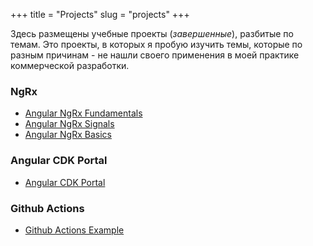 +++
title = "Projects"
slug = "projects"
+++

Здесь размещены учебные проекты (*завершенные*), разбитые по темам. Это проекты, в которых я пробую изучить темы, которые по разным причинам - не нашли своего применения в моей практике коммерческой разработки.

### NgRx

* [Angular NgRx Fundamentals](https://github.com/My-Angular-Projects/angular-ngrx-fundamentals)
* [Angular NgRx Signals](https://github.com/My-Angular-Projects/angular-ngrx-signal-app)
* [Angular NgRx Basics](https://github.com/My-Angular-Projects/angular-ngrx-max)

### Angular CDK Portal

* [Angular CDK Portal](https://github.com/My-Angular-Projects/angular-cdk-portal)

### Github Actions

* [Github Actions Example](https://github.com/Angular-New/github-actions_example)